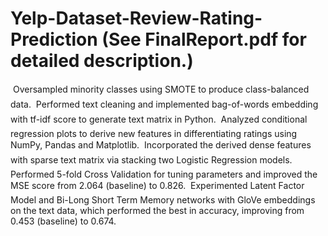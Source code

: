 # Yelp-Dataset-Review-Rating-Prediction (See FinalReport.pdf for detailed description.)

 Oversampled minority classes using SMOTE to produce class-balanced data.
 Performed text cleaning and implemented bag-of-words embedding with tf-idf score to generate text matrix in Python.
 Analyzed conditional regression plots to derive new features in differentiating ratings using NumPy, Pandas and Matplotlib.
 Incorporated the derived dense features with sparse text matrix via stacking two Logistic Regression models.
 Performed 5-fold Cross Validation for tuning parameters and improved the MSE score from 2.064 (baseline) to 0.826.
 Experimented Latent Factor Model and Bi-Long Short Term Memory networks with GloVe embeddings on the text data,
which performed the best in accuracy, improving from 0.453 (baseline) to 0.674.
